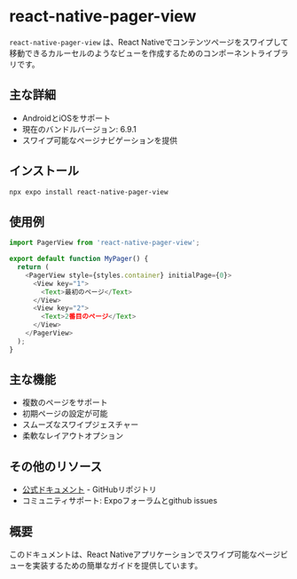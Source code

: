 # react-native-pager-view

`react-native-pager-view` は、React Nativeでコンテンツページをスワイプして移動できるカルーセルのようなビューを作成するためのコンポーネントライブラリです。

## 主な詳細

- AndroidとiOSをサポート
- 現在のバンドルバージョン: 6.9.1
- スワイプ可能なページナビゲーションを提供

## インストール

```bash
npx expo install react-native-pager-view
```

## 使用例

```javascript
import PagerView from 'react-native-pager-view';

export default function MyPager() {
  return (
    <PagerView style={styles.container} initialPage={0}>
      <View key="1">
        <Text>最初のページ</Text>
      </View>
      <View key="2">
        <Text>2番目のページ</Text>
      </View>
    </PagerView>
  );
}
```

## 主な機能

- 複数のページをサポート
- 初期ページの設定が可能
- スムーズなスワイプジェスチャー
- 柔軟なレイアウトオプション

## その他のリソース

- [公式ドキュメント](https://github.com/callstack/react-native-pager-view) - GitHubリポジトリ
- コミュニティサポート: Expoフォーラムとgithub issues

## 概要

このドキュメントは、React Nativeアプリケーションでスワイプ可能なページビューを実装するための簡単なガイドを提供しています。
